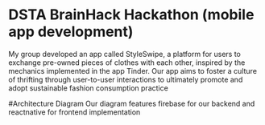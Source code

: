 # DSTA BrainHack Hackathon (mobile app development)

My group developed an app called StyleSwipe, a platform for users to exchange pre-owned pieces of clothes with each 
other, inspired by the mechanics implemented in the app Tinder. Our app aims to foster a culture of thrifting through user-to-user interactions to ultimately promote and adopt sustainable fashion consumption practice

#Architecture Diagram
Our diagram features firebase for our backend and reactnative for frontend implementation
